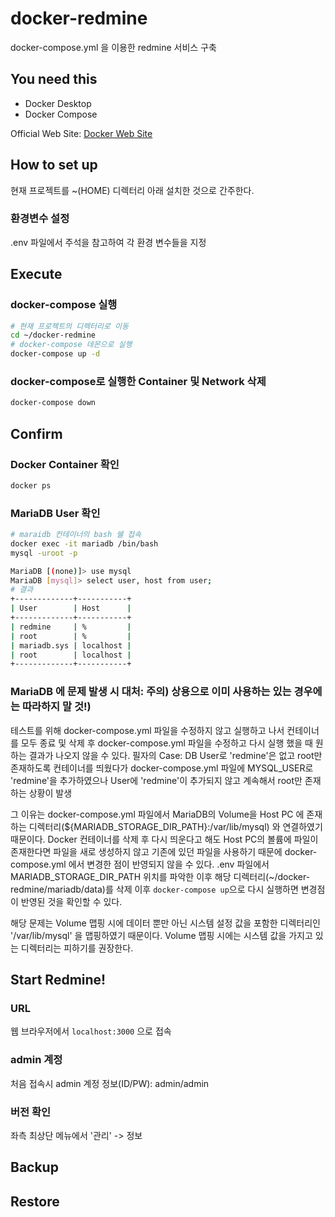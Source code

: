 # docker-redmine
docker-compose.yml 을 이용한 redmine 서비스 구축

## You need this
* Docker Desktop  
* Docker Compose  

Official Web Site: [Docker Web Site](https://www.docker.com/products/docker-desktop)

## How to set up 
현재 프로젝트를 ~(HOME) 디렉터리 아래 설치한 것으로 간주한다.

### 환경변수 설정
.env 파일에서 주석을 참고하여 각 환경 변수들을 지정

## Execute
### docker-compose 실행
```bash
# 현재 프로젝트의 디렉터리로 이동
cd ~/docker-redmine
# docker-compose 데몬으로 실행
docker-compose up -d
```   

### docker-compose로 실행한 Container 및 Network 삭제
```bash
docker-compose down
```

## Confirm
### Docker Container 확인
```bash
docker ps
```

### MariaDB User 확인
```bash
# maraidb 컨테이너의 bash 쉘 접속
docker exec -it mariadb /bin/bash
mysql -uroot -p

MariaDB [(none)]> use mysql
MariaDB [mysql]> select user, host from user;
# 결과 
+-------------+-----------+
| User        | Host      |
+-------------+-----------+
| redmine     | %         |
| root        | %         |
| mariadb.sys | localhost |
| root        | localhost |
+-------------+-----------+
```

### MariaDB 에 문제 발생 시 대처: 주의) 상용으로 이미 사용하는 있는 경우에는 따라하지 말 것!)
테스트를 위해 docker-compose.yml 파일을 수정하지 않고 실행하고 나서 컨테이너를 모두 종료 및 삭제 후 
docker-compose.yml 파일을 수정하고 다시 실행 했을 때 원하는 결과가 나오지 않을 수 있다. 
필자의 Case: DB User로 'redmine'은 없고 root만 존재하도록 컨테이너를 띄웠다가 docker-compose.yml 파일에 MYSQL_USER로 'redmine'을
추가하였으나 User에 'redmine'이 추가되지 않고 계속해서 root만 존재하는 상황이 발생

그 이유는 docker-compose.yml 파일에서 MariaDB의 Volume을 Host PC 에 존재하는 디렉터리(${MARIADB_STORAGE_DIR_PATH}:/var/lib/mysql)
와 연결하였기 때문이다.
Docker 컨테이너를 삭제 후 다시 띄운다고 해도 Host PC의 볼륨에 파일이 존재한다면 파일을 새로 생성하지 않고 기존에 있던 파일을 사용하기 때문에 
docker-compose.yml 에서 변경한 점이 반영되지 않을 수 있다. .env 파일에서 MARIADB_STORAGE_DIR_PATH 위치를 파악한 이후
해당 디렉터리(~/docker-redmine/mariadb/data)를 삭제 이후 `docker-compose up`으로 다시 실행하면 변경점이 반영된 것을 확인할 수 있다.

해당 문제는 Volume 맵핑 시에 데이터 뿐만 아닌 시스템 설정 값을 포함한 디렉터리인 '/var/lib/mysql' 을 맵핑하였기 때문이다.
Volume 맵핑 시에는 시스템 값을 가지고 있는 디렉터리는 피하기를 권장한다.


## Start Redmine!
### URL
웹 브라우저에서 `localhost:3000` 으로 접속

### admin 계정
처음 접속시 admin 계정 정보(ID/PW): admin/admin

### 버전 확인
좌측 최상단 메뉴에서 '관리' -> 정보

## Backup


## Restore